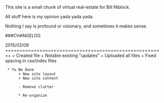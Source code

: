 

This site is a small chunk of virtual real-estate for Bill Niblock.

All stuff here is my opinion yada yada yada.

Nothing I say is profound or visionary, and sometimes it makes sense.


###CHANGELOG


2015/02/09
+======================================================+
     + Created file
     + Notable existing "updates"
          + Uploaded all files
          + Fixed spacing in css/index files

     * To Be Done
          + New site layout
          + New site content

          - Remove clutter
          
          * Re-organize
